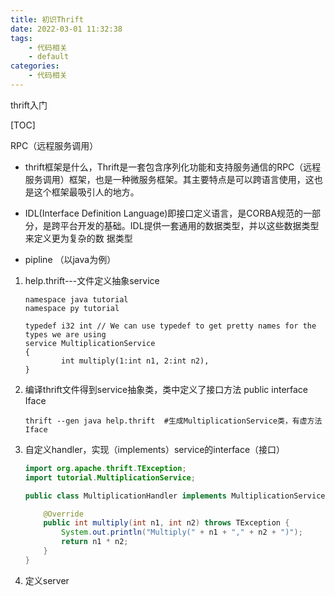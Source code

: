 ```yaml
---
title: 初识Thrift
date: 2022-03-01 11:32:38
tags:
    - 代码相关
    - default
categories: 
    - 代码相关
---
```


thrift入门

<!-- more -->


[TOC]

RPC（远程服务调用）

- thrift框架是什么，Thrift是一套包含序列化功能和支持服务通信的RPC（远程服务调用）框架，也是一种微服务框架。其主要特点是可以跨语言使用，这也是这个框架最吸引人的地方。
- IDL(Interface Definition Language)即接口定义语言，是CORBA规范的一部分，是跨平台开发的基础。IDL提供一套通用的数据类型，并以这些数据类型来定义更为复杂的数 据类型

- pipline （以java为例）

1. help.thrift---文件定义抽象service

   ```shell
   namespace java tutorial
   namespace py tutorial
   
   typedef i32 int // We can use typedef to get pretty names for the types we are using
   service MultiplicationService
   {
           int multiply(1:int n1, 2:int n2),
   }
   ```

2. 编译thrift文件得到service抽象类，类中定义了接口方法 public interface Iface

   ```shell
   thrift --gen java help.thrift  #生成MultiplicationService类，有虚方法 Iface
   ```

3. 自定义handler，实现（implements）service的interface（接口）

   ```java
   import org.apache.thrift.TException;
   import tutorial.MultiplicationService;
   
   public class MultiplicationHandler implements MultiplicationService.Iface { //实现方法
   
       @Override
       public int multiply(int n1, int n2) throws TException {
           System.out.println("Multiply(" + n1 + "," + n2 + ")");
           return n1 * n2;
       }
   }
   ```

4. 定义server